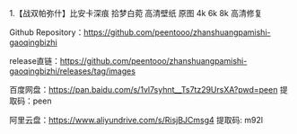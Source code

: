 1.【战双帕弥什】比安卡深痕 拾梦白菀 高清壁纸 原图 4k 6k 8k 高清修复

Github Repository：https://github.com/peentooo/zhanshuangpamishi-gaoqingbizhi

release直链：https://github.com/peentooo/zhanshuangpamishi-gaoqingbizhi/releases/tag/images

百度网盘：https://pan.baidu.com/s/1vl7syhnt__Ts7tz29UrsXA?pwd=peen 
提取码：peen

阿里云盘：https://www.aliyundrive.com/s/RisjBJCmsg4
提取码: m92l
